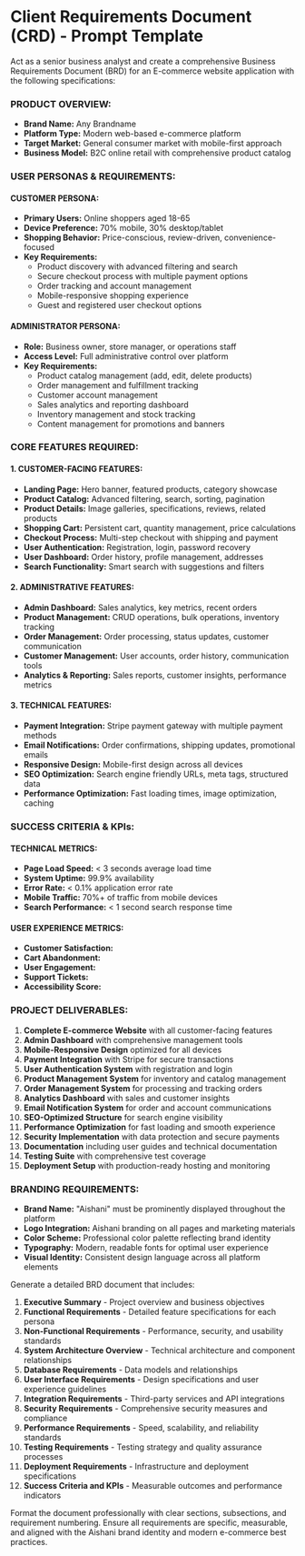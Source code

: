 # Client Requirements Document (CRD) - Prompt Template

Act as a senior business analyst and create a comprehensive Business Requirements Document (BRD) for an E-commerce website application with the following specifications:

### PRODUCT OVERVIEW:
- **Brand Name:** Any Brandname
- **Platform Type:** Modern web-based e-commerce platform
- **Target Market:** General consumer market with mobile-first approach
- **Business Model:** B2C online retail with comprehensive product catalog

### USER PERSONAS & REQUIREMENTS:
#### CUSTOMER PERSONA:
- **Primary Users:** Online shoppers aged 18-65
- **Device Preference:** 70% mobile, 30% desktop/tablet
- **Shopping Behavior:** Price-conscious, review-driven, convenience-focused
- **Key Requirements:**
  * Product discovery with advanced filtering and search
  * Secure checkout process with multiple payment options
  * Order tracking and account management
  * Mobile-responsive shopping experience
  * Guest and registered user checkout options

#### ADMINISTRATOR PERSONA:
- **Role:** Business owner, store manager, or operations staff
- **Access Level:** Full administrative control over platform
- **Key Requirements:**
  * Product catalog management (add, edit, delete products)
  * Order management and fulfillment tracking
  * Customer account management
  * Sales analytics and reporting dashboard
  * Inventory management and stock tracking
  * Content management for promotions and banners

### CORE FEATURES REQUIRED:
#### 1. CUSTOMER-FACING FEATURES:
- **Landing Page:** Hero banner, featured products, category showcase
- **Product Catalog:** Advanced filtering, search, sorting, pagination
- **Product Details:** Image galleries, specifications, reviews, related products
- **Shopping Cart:** Persistent cart, quantity management, price calculations
- **Checkout Process:** Multi-step checkout with shipping and payment
- **User Authentication:** Registration, login, password recovery
- **User Dashboard:** Order history, profile management, addresses
- **Search Functionality:** Smart search with suggestions and filters

#### 2. ADMINISTRATIVE FEATURES:
- **Admin Dashboard:** Sales analytics, key metrics, recent orders
- **Product Management:** CRUD operations, bulk operations, inventory tracking
- **Order Management:** Order processing, status updates, customer communication
- **Customer Management:** User accounts, order history, communication tools
- **Analytics & Reporting:** Sales reports, customer insights, performance metrics

#### 3. TECHNICAL FEATURES:
- **Payment Integration:** Stripe payment gateway with multiple payment methods
- **Email Notifications:** Order confirmations, shipping updates, promotional emails
- **Responsive Design:** Mobile-first design across all devices
- **SEO Optimization:** Search engine friendly URLs, meta tags, structured data
- **Performance Optimization:** Fast loading times, image optimization, caching

### SUCCESS CRITERIA & KPIs:
#### TECHNICAL METRICS:
- **Page Load Speed:** < 3 seconds average load time
- **System Uptime:** 99.9% availability
- **Error Rate:** < 0.1% application error rate
- **Mobile Traffic:** 70%+ of traffic from mobile devices
- **Search Performance:** < 1 second search response time

#### USER EXPERIENCE METRICS:
- **Customer Satisfaction:**
- **Cart Abandonment:** 
- **User Engagement:**
- **Support Tickets:**
- **Accessibility Score:**

### PROJECT DELIVERABLES:
1. **Complete E-commerce Website** with all customer-facing features
2. **Admin Dashboard** with comprehensive management tools
3. **Mobile-Responsive Design** optimized for all devices
4. **Payment Integration** with Stripe for secure transactions
5. **User Authentication System** with registration and login
6. **Product Management System** for inventory and catalog management
7. **Order Management System** for processing and tracking orders
8. **Analytics Dashboard** with sales and customer insights
9. **Email Notification System** for order and account communications
10. **SEO-Optimized Structure** for search engine visibility
11. **Performance Optimization** for fast loading and smooth experience
12. **Security Implementation** with data protection and secure payments
13. **Documentation** including user guides and technical documentation
14. **Testing Suite** with comprehensive test coverage
15. **Deployment Setup** with production-ready hosting and monitoring

### BRANDING REQUIREMENTS:
- **Brand Name:** "Aishani" must be prominently displayed throughout the platform
- **Logo Integration:** Aishani branding on all pages and marketing materials
- **Color Scheme:** Professional color palette reflecting brand identity
- **Typography:** Modern, readable fonts for optimal user experience
- **Visual Identity:** Consistent design language across all platform elements

Generate a detailed BRD document that includes:
1. **Executive Summary** - Project overview and business objectives
2. **Functional Requirements** - Detailed feature specifications for each persona
3. **Non-Functional Requirements** - Performance, security, and usability standards
4. **System Architecture Overview** - Technical architecture and component relationships
5. **Database Requirements** - Data models and relationships
6. **User Interface Requirements** - Design specifications and user experience guidelines
7. **Integration Requirements** - Third-party services and API integrations
8. **Security Requirements** - Comprehensive security measures and compliance
9. **Performance Requirements** - Speed, scalability, and reliability standards
10. **Testing Requirements** - Testing strategy and quality assurance processes
11. **Deployment Requirements** - Infrastructure and deployment specifications
12. **Success Criteria and KPIs** - Measurable outcomes and performance indicators

Format the document professionally with clear sections, subsections, and requirement numbering. Ensure all requirements are specific, measurable, and aligned with the Aishani brand identity and modern e-commerce best practices.
